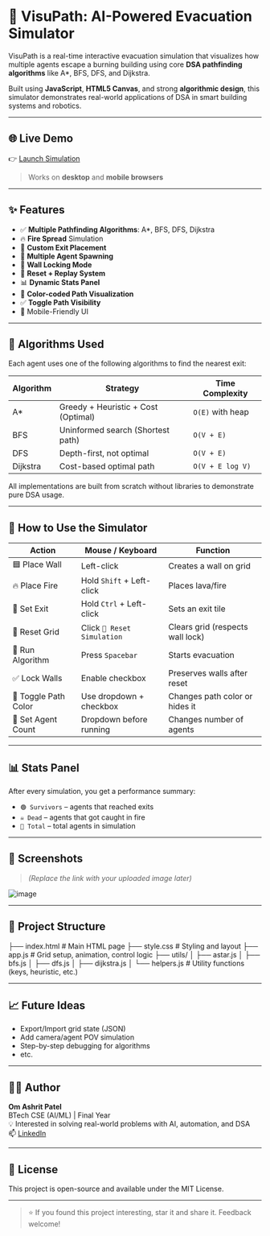 # 🏃 VisuPath: AI-Powered Evacuation Simulator

VisuPath is a real-time interactive evacuation simulation that visualizes how multiple agents escape a burning building using core **DSA pathfinding algorithms** like A*, BFS, DFS, and Dijkstra.

Built using **JavaScript**, **HTML5 Canvas**, and strong **algorithmic design**, this simulator demonstrates real-world applications of DSA in smart building systems and robotics.

---

## 🌐 Live Demo  
👉 [Launch Simulation](https://omashrit-patel.github.io/Visupath-evacuation-simulator/)

> Works on **desktop** and **mobile browsers**

---

## ✨ Features

- ✅ **Multiple Pathfinding Algorithms**: A*, BFS, DFS, Dijkstra
- 🔥 **Fire Spread** Simulation
- 🚪 **Custom Exit Placement**
- 👥 **Multiple Agent Spawning**
- 🚧 **Wall Locking Mode**
- 🔄 **Reset + Replay System**
- 📊 **Dynamic Stats Panel**
- 🎨 **Color-coded Path Visualization**
- ✅ **Toggle Path Visibility**
- 📱 Mobile-Friendly UI

---

## 🧠 Algorithms Used

Each agent uses one of the following algorithms to find the nearest exit:

| Algorithm  | Strategy                           | Time Complexity |
|------------|------------------------------------|-----------------|
| A*         | Greedy + Heuristic + Cost (Optimal) | `O(E)` with heap |
| BFS        | Uninformed search (Shortest path)  | `O(V + E)`      |
| DFS        | Depth-first, not optimal           | `O(V + E)`      |
| Dijkstra   | Cost-based optimal path            | `O(V + E log V)`|

All implementations are built from scratch without libraries to demonstrate pure DSA usage.

---

## 🧪 How to Use the Simulator

| Action | Mouse / Keyboard | Function |
|--------|------------------|----------|
| 🟦 Place Wall | Left-click | Creates a wall on grid |
| 🔥 Place Fire | Hold `Shift` + Left-click | Places lava/fire |
| 🚪 Set Exit | Hold `Ctrl` + Left-click | Sets an exit tile |
| 🔄 Reset Grid | Click `🔄 Reset Simulation` | Clears grid (respects wall lock) |
| 🎯 Run Algorithm | Press `Spacebar` | Starts evacuation |
| ✅ Lock Walls | Enable checkbox | Preserves walls after reset |
| 📍 Toggle Path Color | Use dropdown + checkbox | Changes path color or hides it |
| 👥 Set Agent Count | Dropdown before running | Changes number of agents |

---

## 📊 Stats Panel

After every simulation, you get a performance summary:

- `🟢 Survivors` – agents that reached exits
- `☠️ Dead` – agents that got caught in fire
- `🚶 Total` – total agents in simulation

---

## 📸 Screenshots

> *(Replace the link with your uploaded image later)*

![image](https://github.com/user-attachments/assets/3c5c2c63-68cf-4655-80ab-0f8b6e8fa4f0)

---

## 🧱 Project Structure

├── index.html # Main HTML page
├── style.css # Styling and layout
├── app.js # Grid setup, animation, control logic
├── utils/
│ ├── astar.js
│ ├── bfs.js
│ ├── dfs.js
│ ├── dijkstra.js
│ └── helpers.js # Utility functions (keys, heuristic, etc.)


---

## 📈 Future Ideas

- Export/Import grid state (JSON)
- Add camera/agent POV simulation
- Step-by-step debugging for algorithms
- etc.

---

## 👨‍💻 Author

**Om Ashrit Patel**  
BTech CSE (AI/ML) | Final Year  
💡 Interested in solving real-world problems with AI, automation, and DSA  
📫 [LinkedIn](https://www.linkedin.com/in/om-ashrit-patel-b67b0b267/)

---

## 📄 License

This project is open-source and available under the MIT License.

---

> ⭐ If you found this project interesting, star it and share it. Feedback welcome!




